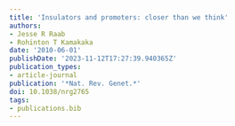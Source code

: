 ```yaml
---
title: 'Insulators and promoters: closer than we think'
authors:
- Jesse R Raab
- Rohinton T Kamakaka
date: '2010-06-01'
publishDate: '2023-11-12T17:27:39.940365Z'
publication_types:
- article-journal
publication: '*Nat. Rev. Genet.*'
doi: 10.1038/nrg2765
tags:
- publications.bib
---
```

